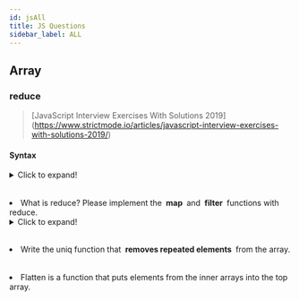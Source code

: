 ```yaml
---
id: jsAll
title: JS Questions
sidebar_label: ALL
---
```



## Array

### reduce

> [JavaScript Interview Exercises With Solutions 2019] (https://www.strictmode.io/articles/javascript-interview-exercises-with-solutions-2019/)


#### Syntax
<details>
  <summary>Click to expand!</summary>

  ```javascript
/**
 * callback: 回调
 * initailValue: 初始值（可选）
 * accumulator: 累加器，返回值的累加值
 * index: 索引，有初始值从 0 开始，无初始值从 1 开始（可选）
 * array: 数组（可选）
 */
arr.reduce(callback(accumulator,currentValue,index,array),initialValue) 

//Example
let sum = (acc,cur) => acc + cur;

//Have Initial Value
[1,2,3].reduce(sum,0); //6

  //only Initial Value
  [].reduce(sum,0); //0,直接返回初始值，不执行回调

//No Initial Value
[1,2,3].reduce(sum); //6

  //only one value in array
  [1].reduce(sum); //1,直接返回，不执行回调

//No initial value and array is empty
[].reduce(sum) //TypeError
  ```
</details>




###### 
<li class="custom-light">
  What is reduce? Please implement the 
   <strong>&nbsp;map&nbsp;</strong> and <strong>&nbsp;filter&nbsp;</strong>
  functions with reduce.
</li> 

<details>
  <summary>Click to expand!</summary>

  ```javascript {4}
//map
function map(arr, mapper) {
    return arr.reduce((acc, el) => {
    return [...acc, mapper(el)]
    }, [])
}
map([1, 2, 3], x => x * x) // => [1, 4, 9]

//filter
function filter(arr, f) {
    return arr.reduce((acc, el) => (f(el) ? [...acc, el] : acc), [])
}
filter([-1, 0, 1, 2], x => x > 0) // => [1, 2]
  ```
</details>



###### 
<li class="custom-light">
  Write the uniq function that <strong>&nbsp;removes repeated elements&nbsp;</strong> from the array.
</li>



###### 
<li class="custom-light">Flatten is a function that puts elements from the inner arrays into the top array.</li>


